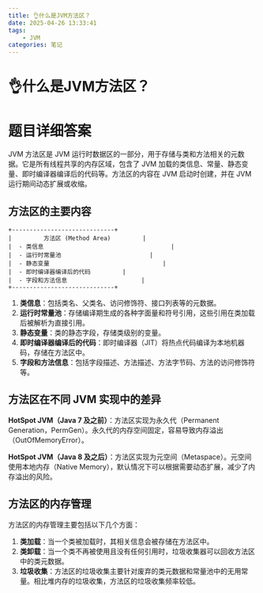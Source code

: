 ```yaml
---
title: 👌什么是JVM方法区？
date: 2025-04-26 13:33:41
tags:
	- JVM
categories: 笔记
--- 
```

# 👌什么是JVM方法区？

# 题目详细答案
JVM 方法区是 JVM 运行时数据区的一部分，用于存储与类和方法相关的元数据。它是所有线程共享的内存区域，包含了 JVM 加载的类信息、常量、静态变量、即时编译器编译后的代码等。方法区的内容在 JVM 启动时创建，并在 JVM 运行期间动态扩展或收缩。

## 方法区的主要内容
```plain
+-----------------------------+
|         方法区 (Method Area)         |
|  - 类信息                                    |
|  - 运行时常量池                         |
|  - 静态变量                                |
|  - 即时编译器编译后的代码         |
|  - 字段和方法信息                     |
+-----------------------------+
```

1. **类信息**：包括类名、父类名、访问修饰符、接口列表等的元数据。
2. **运行时常量池**：存储编译期生成的各种字面量和符号引用，这些引用在类加载后被解析为直接引用。
3. **静态变量**：类的静态字段，存储类级别的变量。
4. **即时编译器编译后的代码**：即时编译器（JIT）将热点代码编译为本地机器码，存储在方法区中。
5. **字段和方法信息**：包括字段描述、方法描述、方法字节码、方法的访问修饰符等。

## 方法区在不同 JVM 实现中的差异
**HotSpot JVM（Java 7 及之前）**：方法区实现为永久代（Permanent Generation，PermGen）。永久代的内存空间固定，容易导致内存溢出（OutOfMemoryError）。

**HotSpot JVM（Java 8 及之后）**：方法区实现为元空间（Metaspace）。元空间使用本地内存（Native Memory），默认情况下可以根据需要动态扩展，减少了内存溢出的风险。

## 方法区的内存管理
方法区的内存管理主要包括以下几个方面：

1. **类加载**：当一个类被加载时，其相关信息会被存储在方法区中。
2. **类卸载**：当一个类不再被使用且没有任何引用时，垃圾收集器可以回收方法区中的类元数据。
3. **垃圾收集**：方法区的垃圾收集主要针对废弃的类元数据和常量池中的无用常量。相比堆内存的垃圾收集，方法区的垃圾收集频率较低。